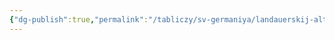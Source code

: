 ```yaml
---
{"dg-publish":true,"permalink":"/tabliczy/sv-germaniya/landauerskij-altar/","dgPassFrontmatter":true}
---
```



